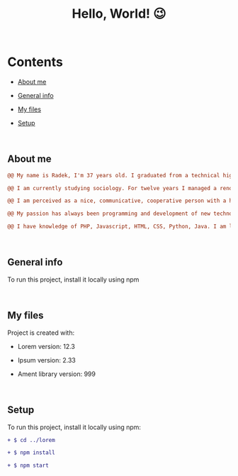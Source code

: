 <h1 align="center">Hello, World!  😉</h1><br>

# Contents
* [About me](#about-me)

* [General info](#general-info)

* [My files](#my-files)

* [Setup](#setup)

<br>

## About me

```diff
@@ My name is Radek, I'm 37 years old. I graduated from a technical high school with an electricity and energy profile.        @@

@@ I am currently studying sociology. For twelve years I managed a renovation and construction company in France.              @@

@@ I am perceived as a nice, communicative, cooperative person with a high personal culture.                                   @@

@@ My passion has always been programming and development of new technologies.                                                 @@

@@ I have knowledge of PHP, Javascript, HTML, CSS, Python, Java. I am looking for a job opportunity as a Junior PHP Developer. @@


```
<br>
  
## General info
To run this project, install it locally using npm

<br>

## My files
Project is created with:
* Lorem version: 12.3
* Ipsum version: 2.33
* Ament library version: 999
	
  <br>
  
## Setup
To run this project, install it locally using npm:


```diff
+ $ cd ../lorem

+ $ npm install

+ $ npm start
```
